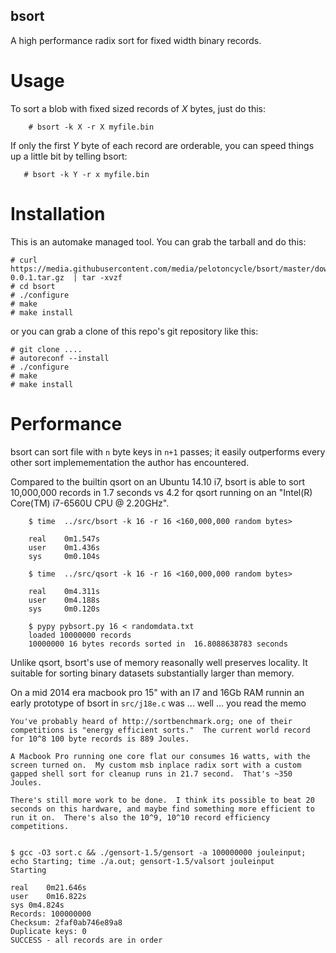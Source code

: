 bsort
-----

A high performance radix sort for fixed width binary records.


Usage
=====

To sort a blob with fixed sized records of _X_ bytes, just do this:

```
    # bsort -k X -r X myfile.bin
```

If only the first _Y_ byte of each record are orderable, you can speed things up a little bit by telling bsort:

```
   # bsort -k Y -r x myfile.bin
```


Installation
============

This is an automake managed tool.  You can grab the tarball and do this:

```
# curl https://media.githubusercontent.com/media/pelotoncycle/bsort/master/downloads/bsort-0.0.1.tar.gz  | tar -xvzf
# cd bsort
# ./configure
# make
# make install
```

or you can grab a clone of this repo's git repository like this:

```
# git clone ....
# autoreconf --install
# ./configure
# make
# make install
```


Performance
===========

bsort can sort file with `n` byte keys in `n+1` passes; it easily
outperforms every other sort implemementation the author has
encountered.

Compared to the builtin qsort on an Ubuntu 14.10 i7, bsort is able to
sort 10,000,000 records in 1.7 seconds vs 4.2 for qsort running on an
"Intel(R) Core(TM) i7-6560U CPU @ 2.20GHz".


```
    $ time  ../src/bsort -k 16 -r 16 <160,000,000 random bytes>

    real    0m1.547s
    user    0m1.436s
    sys     0m0.104s

    $ time  ../src/qsort -k 16 -r 16 <160,000,000 random bytes>

    real    0m4.311s
    user    0m4.188s
    sys     0m0.120s

    $ pypy pybsort.py 16 < randomdata.txt
    loaded 10000000 records
    10000000 16 bytes records sorted in  16.8088638783 seconds
```

Unlike qsort, bsort's use of memory reasonally well preserves locality.   It
suitable for sorting binary datasets substantially larger than memory.

On a mid 2014 era macbook pro 15" with an I7 and 16Gb RAM runnin an
early prototype of bsort in `src/j18e.c` was ... well ... you read the memo


```
You've probably heard of http://sortbenchmark.org; one of their
competitions is "energy efficient sorts."  The current world record
for 10^8 100 byte records is 889 Joules.

A Macbook Pro running one core flat our consumes 16 watts, with the
screen turned on.  My custom msb inplace radix sort with a custom
gapped shell sort for cleanup runs in 21.7 second.  That's ~350
Joules.

There's still more work to be done.  I think its possible to beat 20
seconds on this hardware, and maybe find something more efficient to
run it on.  There's also the 10^9, 10^10 record efficiency
competitions.


$ gcc -O3 sort.c && ./gensort-1.5/gensort -a 100000000 jouleinput; echo Starting; time ./a.out; gensort-1.5/valsort jouleinput
Starting

real	0m21.646s
user	0m16.822s
sys	0m4.824s
Records: 100000000
Checksum: 2faf0ab746e89a8
Duplicate keys: 0
SUCCESS - all records are in order
```
